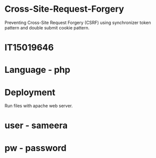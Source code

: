 # Cross-Site-Request-Forgery
Preventing Cross-Site Request Forgery (CSRF) using synchronizer token pattern and double submit cookie pattern.

# IT15019646

# Language - php

# Deployment
Run files with apache web server.

# user - sameera
# pw - password
